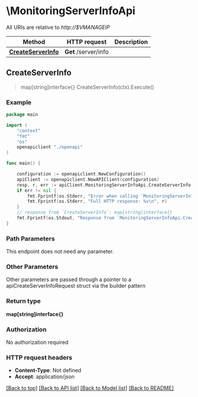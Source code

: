 # \MonitoringServerInfoApi

All URIs are relative to *http://$VMANAGEIP*

Method | HTTP request | Description
------------- | ------------- | -------------
[**CreateServerInfo**](MonitoringServerInfoApi.md#CreateServerInfo) | **Get** /server/info | 



## CreateServerInfo

> map[string]interface{} CreateServerInfo(ctx).Execute()





### Example

```go
package main

import (
    "context"
    "fmt"
    "os"
    openapiclient "./openapi"
)

func main() {

    configuration := openapiclient.NewConfiguration()
    apiClient := openapiclient.NewAPIClient(configuration)
    resp, r, err := apiClient.MonitoringServerInfoApi.CreateServerInfo(context.Background()).Execute()
    if err != nil {
        fmt.Fprintf(os.Stderr, "Error when calling `MonitoringServerInfoApi.CreateServerInfo``: %v\n", err)
        fmt.Fprintf(os.Stderr, "Full HTTP response: %v\n", r)
    }
    // response from `CreateServerInfo`: map[string]interface{}
    fmt.Fprintf(os.Stdout, "Response from `MonitoringServerInfoApi.CreateServerInfo`: %v\n", resp)
}
```

### Path Parameters

This endpoint does not need any parameter.

### Other Parameters

Other parameters are passed through a pointer to a apiCreateServerInfoRequest struct via the builder pattern


### Return type

**map[string]interface{}**

### Authorization

No authorization required

### HTTP request headers

- **Content-Type**: Not defined
- **Accept**: application/json

[[Back to top]](#) [[Back to API list]](../README.md#documentation-for-api-endpoints)
[[Back to Model list]](../README.md#documentation-for-models)
[[Back to README]](../README.md)

